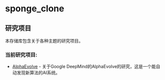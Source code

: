 # sponge_clone

## 研究项目

本存储库包含关于各种主题的研究项目。

### 当前研究项目:

- [AlphaEvolve](./research/alphaevolve/README.md) - 关于Google DeepMind的AlphaEvolve的研究，这是一个能自动发现新算法的AI系统。